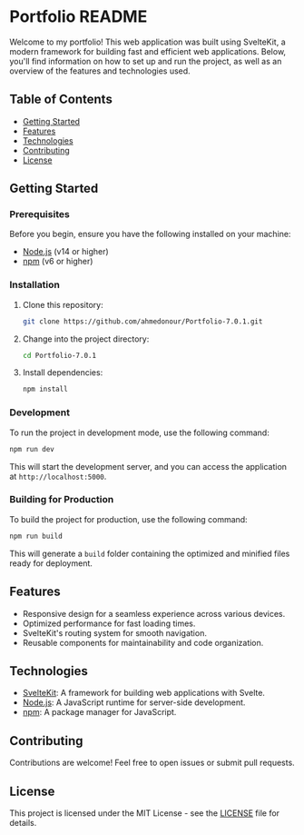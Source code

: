 # Portfolio README

Welcome to my portfolio! This web application was built using SvelteKit, a modern framework for building fast and efficient web applications. Below, you'll find information on how to set up and run the project, as well as an overview of the features and technologies used.

## Table of Contents

- [Getting Started](#getting-started)
- [Features](#features)
- [Technologies](#technologies)
- [Contributing](#contributing)
- [License](#license)

## Getting Started

### Prerequisites

Before you begin, ensure you have the following installed on your machine:

- [Node.js](https://nodejs.org/) (v14 or higher)
- [npm](https://www.npmjs.com/) (v6 or higher)

### Installation

1. Clone this repository:

   ```bash
   git clone https://github.com/ahmedonour/Portfolio-7.0.1.git
   ```

2. Change into the project directory:

   ```bash
   cd Portfolio-7.0.1
   ```

3. Install dependencies:

   ```bash
   npm install
   ```

### Development

To run the project in development mode, use the following command:

```bash
npm run dev
```

This will start the development server, and you can access the application at `http://localhost:5000`.

### Building for Production

To build the project for production, use the following command:

```bash
npm run build
```

This will generate a `build` folder containing the optimized and minified files ready for deployment.
## Features

- Responsive design for a seamless experience across various devices.
- Optimized performance for fast loading times.
- SvelteKit's routing system for smooth navigation.
- Reusable components for maintainability and code organization.

## Technologies

- [SvelteKit](https://kit.svelte.dev/): A framework for building web applications with Svelte.
- [Node.js](https://nodejs.org/): A JavaScript runtime for server-side development.
- [npm](https://www.npmjs.com/): A package manager for JavaScript.

## Contributing

Contributions are welcome! Feel free to open issues or submit pull requests.

## License

This project is licensed under the MIT License - see the [LICENSE](LICENSE) file for details.
